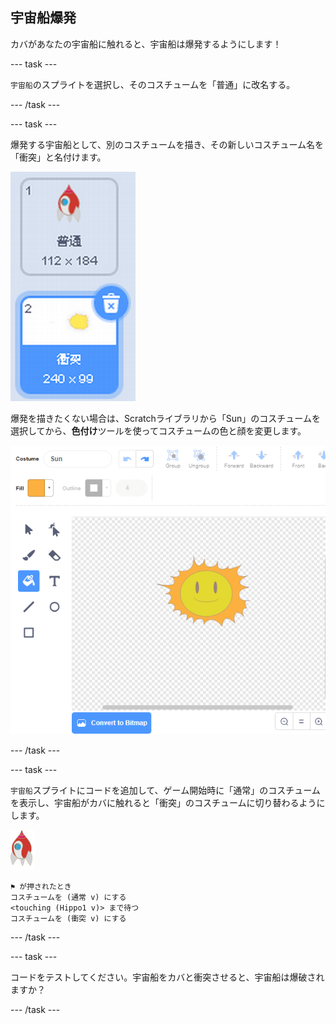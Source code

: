 ## 宇宙船爆発

カバがあなたの宇宙船に触れると、宇宙船は爆発するようにします！

--- task ---

`宇宙船`のスプライトを選択し、そのコスチュームを「普通」に改名する。

--- /task ---

--- task ---

爆発する宇宙船として、別のコスチュームを描き、その新しいコスチューム名を「衝突」と名付けます。

![スクリーンショット](images/invaders-spaceship-costumes.png)

爆発を描きたくない場合は、Scratchライブラリから「Sun」のコスチュームを選択してから、**色付け**ツールを使ってコスチュームの色と顔を変更します。

![スクリーンショット](images/invaders-sun.png)

--- /task ---

--- task ---

`宇宙船`スプライトにコードを追加して、ゲーム開始時に「通常」のコスチュームを表示し、宇宙船がカバに触れると「衝突」のコスチュームに切り替わるようにします。

![ロケットスプライト](images/rocket-sprite.png)

```blocks3
⚑ が押されたとき
コスチュームを (通常 v) にする
<touching (Hippo1 v)> まで待つ
コスチュームを (衝突 v) にする
```

--- /task ---

--- task ---

コードをテストしてください。宇宙船をカバと衝突させると、宇宙船は爆破されますか？

--- /task ---